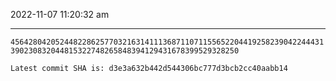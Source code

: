 2022-11-07 11:20:32 am

---

`4564280420524482286257703216314111368711071155652204419258239042244431390230832044815322748265848394129431678399529328250`

`Latest commit SHA is: d3e3a632b442d544306bc777d3bcb2cc40aabb14 `
